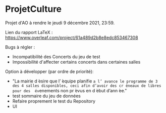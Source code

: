 # ProjetCulture

Projet d'AO à rendre le jeudi 9 décembre 2021, 23:59.

Lien du rapport LaTeX : https://www.overleaf.com/project/61a489d2b8e8edc853467308

Bugs à régler :
- Incompatibilité des Concerts du jeu de test
- Impossibilité d'affecter certains concerts dans certaines salles

Option à développer (par ordre de priorité):
- "La mairie d ́esire que l’ ́equipe
planifie `a l’ avance le programme de 3 des 4 salles disponibles, ceci afin d’avoir des cr ́eneaux de libres
pour des  ́ev`enements non pr ́evus en d ́ebut d’ann ́ee."
- test sommaire du jeu de données
- Refaire proprement le test du Repository
- UI
